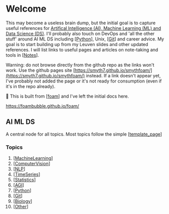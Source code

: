 # Welcome

This may become a useless brain dump, but the initial goal is to capture useful references for [Artifical Intelligence (AI), Machine Learning (ML) and Data Science (DS)](#ai-ml-ds). I'll probably also touch on DevOps and 'all the other stuff' around AI ML DS including [[Python]], Unix, [[Git]] and career advice. My goal is to start building up from my Leuven slides and other updated references. I will list links to useful pages and articles on note-taking and tools in [[Notes]].

Warning: do not browse directly from the github repo as the links won't work. Use the github pages site [https://smyth7.github.io/smythfoam/](https://smyth7.github.io/smythfoam/) instead. If a link doesn't appear yet, I've probably not added the page or it's not ready for consumption (even if it's in the repo already). 

👋 This is built from [[foam]] and I've left the initial docs here.

<https://foambubble.github.io/foam/>

## AI ML DS

A central node for all topics. Most topics follow the simple [[template_page]]

### Topics

1. [[MachineLearning]]
1. [[ComputerVision]]
1. [[NLP]]
1. [[TimeSeries]]
1. [[Statistics]]
1. [[AGI]]
1. [[Python]]
2. [[Git]]
3. [[Biology]]
4. [[Other]]

[//begin]: # "Autogenerated link references for markdown compatibility"
[Python]: Python "Python"
[Git]: Git "Git"
[Notes]: Notes "Notes"
[foam]: foam "Foam"
[template_page]: template_page "Template"
[MachineLearning]: MachineLearning "Machine Learning"
[ComputerVision]: ComputerVision "Computer Vision"
[NLP]: NLP "NLP"
[TimeSeries]: TimeSeries "Time Series"
[Statistics]: Statistics "Statistics"
[AGI]: AGI "AGI"
[Biology]: Biology "Biology"
[Other]: Other "Other"
[//end]: # "Autogenerated link references"
